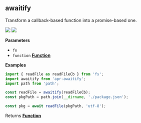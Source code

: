 <!-- Generated by documentation.js. Update this documentation by updating the source code. -->

## awaitify

<a id="awaitify"></a> Transform a callback-based function into a promise-based
one.

[![](https://img.shields.io/npm/v/apr-awaitify.svg?style=flat-square)](https://www.npmjs.com/package/apr-awaitify)
[![](https://img.shields.io/npm/l/apr-awaitify.svg?style=flat-square)](https://www.npmjs.com/package/apr-awaitify)

**Parameters**

* `fn`
* `function`
  **[Function](https://developer.mozilla.org/en-US/docs/Web/JavaScript/Reference/Statements/function)**

**Examples**

```javascript
import { readFile as readFileCb } from 'fs';
import awaitify from 'apr-awaitify';
import path from 'path';

const readFile = awaitify(readFileCb);
const pkgPath = path.join(__dirname, './package.json');

const pkg = await readFile(pkgPath, 'utf-8');
```

Returns
**[Function](https://developer.mozilla.org/en-US/docs/Web/JavaScript/Reference/Statements/function)**
